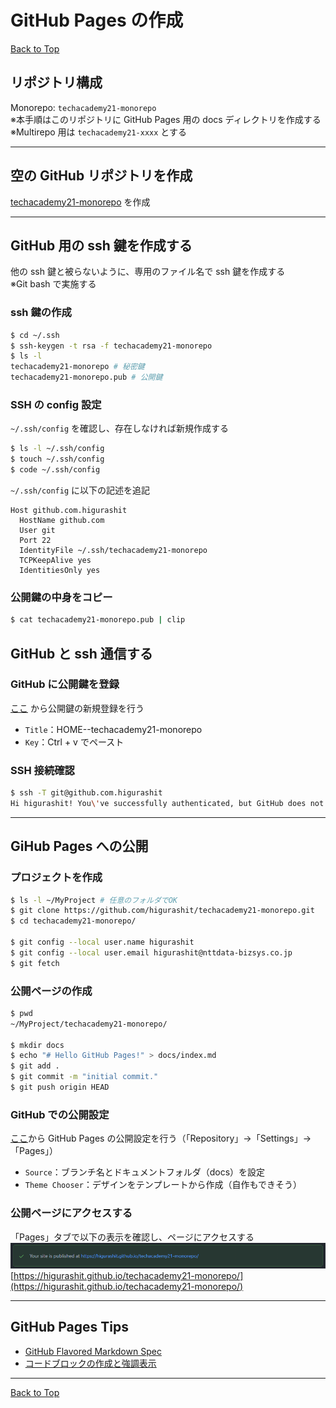 # GitHub Pages の作成

[Back to Top](./index.md)

## リポジトリ構成

Monorepo: `techacademy21-monorepo`  
※本手順はこのリポジトリに GitHub Pages 用の docs ディレクトリを作成する  
※Multirepo 用は `techacademy21-xxxx` とする

---

## 空の GitHub リポジトリを作成

[techacademy21-monorepo](https://github.com/higurashit/techacademy21-monorepo) を作成

---

## GitHub 用の ssh 鍵を作成する

他の ssh 鍵と被らないように、専用のファイル名で ssh 鍵を作成する  
※Git bash で実施する

### ssh 鍵の作成

```sh
$ cd ~/.ssh
$ ssh-keygen -t rsa -f techacademy21-monorepo
$ ls -l
techacademy21-monorepo # 秘密鍵
techacademy21-monorepo.pub # 公開鍵
```

### SSH の config 設定

`~/.ssh/config` を確認し、存在しなければ新規作成する

```sh
$ ls -l ~/.ssh/config
$ touch ~/.ssh/config
$ code ~/.ssh/config
```

`~/.ssh/config` に以下の記述を追記

```text
Host github.com.higurashit
  HostName github.com
  User git
  Port 22
  IdentityFile ~/.ssh/techacademy21-monorepo
  TCPKeepAlive yes
  IdentitiesOnly yes
```

### 公開鍵の中身をコピー

```sh
$ cat techacademy21-monorepo.pub | clip
```

## GitHub と ssh 通信する

### GitHub に公開鍵を登録

[ここ](https://github.com/settings/ssh/new) から公開鍵の新規登録を行う

- `Title`：HOME--techacademy21-monorepo
- `Key`：Ctrl + v でペースト

### SSH 接続確認

```sh
$ ssh -T git@github.com.higurashit
Hi higurashit! You\'ve successfully authenticated, but GitHub does not provide shell access.
```

---

## GiHub Pages への公開

### プロジェクトを作成

```sh
$ ls -l ~/MyProject # 任意のフォルダでOK
$ git clone https://github.com/higurashit/techacademy21-monorepo.git
$ cd techacademy21-monorepo/

$ git config --local user.name higurashit
$ git config --local user.email higurashit@nttdata-bizsys.co.jp
$ git fetch
```

### 公開ページの作成

```sh
$ pwd
~/MyProject/techacademy21-monorepo/

$ mkdir docs
$ echo "# Hello GitHub Pages!" > docs/index.md
$ git add .
$ git commit -m "initial commit."
$ git push origin HEAD
```

### GitHub での公開設定

[ここ](https://github.com/higurashit/techacademy21-monorepo/settings/pages)から GitHub Pages の公開設定を行う（「Repository」→「Settings」→「Pages」）

- `Source`：ブランチ名とドキュメントフォルダ（docs）を設定
- `Theme Chooser`：デザインをテンプレートから作成（自作もできそう）

### 公開ページにアクセスする

「Pages」タブで以下の表示を確認し、ページにアクセスする  
![success](./assets/create-github-pages/github-pages-success.png 'success')
[https://higurashit.github.io/techacademy21-monorepo/](https://higurashit.github.io/techacademy21-monorepo/)

---

## GitHub Pages Tips

- [GitHub Flavored Markdown Spec](https://github.github.com/gfm/)
- [コードブロックの作成と強調表示](https://docs.github.com/ja/github/writing-on-github/working-with-advanced-formatting/creating-and-highlighting-code-blocks)

---

[Back to Top](./index.md)
